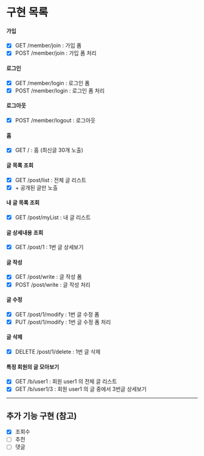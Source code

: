 # 구현 목록
#### 가입
- [x] GET /member/join : 가입 폼
- [x] POST /member/join : 가입 폼 처리

#### 로그인
- [x] GET /member/login : 로그인 폼
- [x] POST /member/login : 로그인 폼 처리

#### 로그아웃
- [x] POST /member/logout : 로그아웃

#### 홈
- [x] GET / : 홈
  (최신글 30개 노출)

#### 글 목록 조회
- [x] GET /post/list : 전체 글 리스트
- [x] \+ 공개된 글만 노출

#### 내 글 목록 조회
- [x] GET /post/myList : 내 글 리스트

#### 글 상세내용 조회
- [x] GET /post/1 : 1번 글 상세보기

#### 글 작성
- [x] GET /post/write : 글 작성 폼
- [x] POST /post/write : 글 작성 처리

#### 글 수정
- [x] GET /post/1/modify : 1번 글 수정 폼
- [x] PUT /post/1/modify : 1번 글 수정 폼 처리

#### 글 삭제
- [x] DELETE /post/1/delete : 1번 글 삭제

#### 특정 회원의 글 모아보기
- [x] GET /b/user1 : 회원 user1 의 전체 글 리스트
- [x] GET /b/user1/3 : 회원 user1 의 글 중에서 3번글 상세보기

---
## 추가 기능 구현 (참고)
- [x] 조회수
- [ ] 추천
- [ ] 댓글